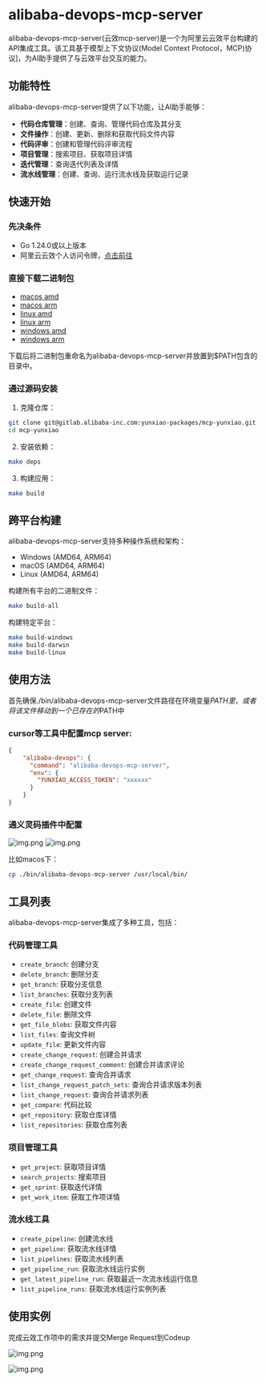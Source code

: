 # alibaba-devops-mcp-server

alibaba-devops-mcp-server(云效mcp-server)是一个为阿里云云效平台构建的API集成工具。该工具基于模型上下文协议(Model Context Protocol，MCP)协议]，为AI助手提供了与云效平台交互的能力。

## 功能特性

alibaba-devops-mcp-server提供了以下功能，让AI助手能够：

* **代码仓库管理**：创建、查询、管理代码仓库及其分支
* **文件操作**：创建、更新、删除和获取代码文件内容
* **代码评审**：创建和管理代码评审流程
* **项目管理**：搜索项目、获取项目详情
* **迭代管理**：查询迭代列表及详情
* **流水线管理**：创建、查询、运行流水线及获取运行记录

## 快速开始

### 先决条件

* Go 1.24.0或以上版本
* 阿里云云效个人访问令牌，[点击前往](https://help.aliyun.com/zh/yunxiao/developer-reference/obtain-personal-access-token?spm=a2c4g.11186623.help-menu-150040.d_5_0_1.5dc72af2GnT64i)

### 直接下载二进制包

* [macos amd](https://agent-install-beijing.oss-cn-beijing.aliyuncs.com/alibaba-devops-mcp-server/alibaba-devops-mcp-server_darwin_amd64)
* [macos arm](https://agent-install-beijing.oss-cn-beijing.aliyuncs.com/alibaba-devops-mcp-server/alibaba-devops-mcp-server_darwin_arm64)
* [linux amd](https://agent-install-beijing.oss-cn-beijing.aliyuncs.com/alibaba-devops-mcp-server/alibaba-devops-mcp-server_linux_amd64)
* [linux arm](https://agent-install-beijing.oss-cn-beijing.aliyuncs.com/alibaba-devops-mcp-server/alibaba-devops-mcp-server_linux_arm64)
* [windows amd](https://agent-install-beijing.oss-cn-beijing.aliyuncs.com/alibaba-devops-mcp-server/alibaba-devops-mcp-server_windows_amd64.exe)
* [windows arm](https://agent-install-beijing.oss-cn-beijing.aliyuncs.com/alibaba-devops-mcp-server/alibaba-devops-mcp-server_windows_arm64.exe)

下载后将二进制包重命名为alibaba-devops-mcp-server并放置到$PATH包含的目录中。

### 通过源码安装

1. 克隆仓库：

```bash
git clone git@gitlab.alibaba-inc.com:yunxiao-packages/mcp-yunxiao.git
cd mcp-yunxiao
```

2. 安装依赖：

```bash
make deps
```

3. 构建应用：

```bash
make build
```

## 跨平台构建

alibaba-devops-mcp-server支持多种操作系统和架构：

* Windows (AMD64, ARM64)
* macOS (AMD64, ARM64)
* Linux (AMD64, ARM64)

构建所有平台的二进制文件：

```bash
make build-all
```

构建特定平台：

```bash
make build-windows
make build-darwin
make build-linux
```

## 使用方法

首先确保./bin/alibaba-devops-mcp-server文件路径在环境变量$PATH里，或者将该文件移动到一个已存在的$PATH中

### cursor等工具中配置mcp server:

```json
{
    "alibaba-devops": {
      "command": "alibaba-devops-mcp-server",
      "env": {
        "YUNXIAO_ACCESS_TOKEN": "xxxxxx"
      }
    }
}

```

### 通义灵码插件中配置

![img.png](img/mcpconfig1.jpg)
![img.png](img/mcpconfig2.jpg)


比如macos下：
```bash
cp ./bin/alibaba-devops-mcp-server /usr/local/bin/ 
```



## 工具列表

alibaba-devops-mcp-server集成了多种工具，包括：

### 代码管理工具

- `create_branch`: 创建分支
- `delete_branch`: 删除分支
- `get_branch`: 获取分支信息
- `list_branches`: 获取分支列表
- `create_file`: 创建文件
- `delete_file`: 删除文件
- `get_file_blobs`: 获取文件内容
- `list_files`: 查询文件树
- `update_file`: 更新文件内容
- `create_change_request`: 创建合并请求
- `create_change_request_comment`: 创建合并请求评论
- `get_change_request`: 查询合并请求
- `list_change_request_patch_sets`: 查询合并请求版本列表
- `list_change_request`: 查询合并请求列表
- `get_compare`: 代码比较
- `get_repository`: 获取仓库详情
- `list_repositories`: 获取仓库列表

### 项目管理工具

- `get_project`: 获取项目详情
- `search_projects`: 搜索项目
- `get_sprint`: 获取迭代详情
- `get_work_item`: 获取工作项详情

### 流水线工具

- `create_pipeline`: 创建流水线
- `get_pipeline`: 获取流水线详情
- `list_pipelines`: 获取流水线列表
- `get_pipeline_run`: 获取流水线运行实例
- `get_latest_pipeline_run`: 获取最近一次流水线运行信息
- `list_pipeline_runs`: 获取流水线运行实例列表

## 使用实例
完成云效工作项中的需求并提交Merge Request到Codeup

![img.png](img/img_7.png)

![img.png](img/img_8.png)

